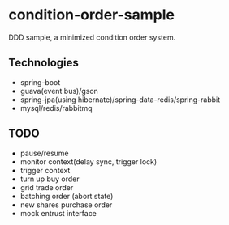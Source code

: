 # condition-order-sample

DDD sample, a minimized condition order system.

## Technologies

- spring-boot
- guava(event bus)/gson
- spring-jpa(using hibernate)/spring-data-redis/spring-rabbit
- mysql/redis/rabbitmq

## TODO

- pause/resume
- monitor context(delay sync, trigger lock)
- trigger context
- turn up buy order
- grid trade order
- batching order (abort state)
- new shares purchase order
- mock entrust interface